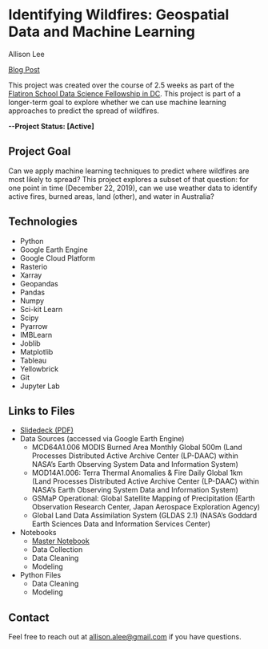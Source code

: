 # Identifying Wildfires: Geospatial Data and Machine Learning

Allison Lee

<a href='https://medium.com/@allison.alee/identifying-wildfires-geospatial-data-and-machine-learning-d0877eec33f7?source=friends_link&sk=cdc7ce17f9f1ae6205ac6bd344557c4c'>Blog Post</a> 

This project was created over the course of 2.5 weeks as part of the <a href='https://flatironschool.com/career-courses/data-science-bootcamp/dc'>Flatiron School Data Science Fellowship in DC<a/>. This project is part of a longer-term goal to explore whether we can use machine learning approaches to predict the spread of wildfires. 

**--Project Status: [Active]**

## Project Goal

Can we apply machine learning techniques to predict where wildfires are most likely to spread? This project explores a subset of that question: for one point in time (December 22, 2019), can we use weather data to identify active fires, burned areas, land (other), and water in Australia? 

    
## Technologies
    
 - Python
 - Google Earth Engine
 - Google Cloud Platform
 - Rasterio
 - Xarray
 - Geopandas
 - Pandas
 - Numpy
 - Sci-kit Learn
 - Scipy
 - Pyarrow
 - IMBLearn
 - Joblib
 - Matplotlib
 - Tableau
 - Yellowbrick
 - Git
 - Jupyter Lab
    

## Links to Files
 - <a href='https://github.com/acl2171/wildfire_model/blob/master/slidedeck.pdf'>Slidedeck (PDF)</a>
 - Data Sources (accessed via Google Earth Engine)
    - MCD64A1.006 MODIS Burned Area Monthly Global 500m (Land Processes Distributed Active Archive Center (LP-DAAC)  within NASA’s Earth 
        Observing System Data and Information System)
    - MOD14A1.006: Terra Thermal Anomalies & Fire Daily Global 1km (Land Processes Distributed Active Archive Center (LP-DAAC)  within 
        NASA’s Earth Observing System Data and Information System)
    - GSMaP Operational: Global Satellite Mapping of Precipitation (Earth Observation Research Center, Japan Aerospace Exploration Agency)
    - Global Land Data Assimilation System (GLDAS 2.1) (NASA’s Goddard Earth Sciences Data and Information Services Center)
 - Notebooks
    - <a href='https://github.com/acl2171/wildfire_model/blob/master/notebooks/master_notebook.ipynb'>Master Notebook</a>
    - Data Collection
    - Data Cleaning
    - Modeling
 - Python Files
    - Data Cleaning
    - Modeling
    

## Contact   
    
Feel free to reach out at allison.alee@gmail.com if you have questions. 
 


